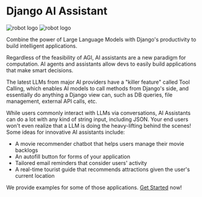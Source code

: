 # Django AI Assistant

![robot logo](https://raw.githubusercontent.com/vintasoftware/django-ai-assistant/main/docs/images/logo-black-transparent-bg.svg#only-light)
![robot logo](https://raw.githubusercontent.com/vintasoftware/django-ai-assistant/main/docs/images/logo-white-transparent-bg.svg#only-dark)

Combine the power of Large Language Models with Django's productivity to build intelligent applications.

Regardless of the feasibility of AGI, AI assistants are a new paradigm for computation.
AI agents and assistants allow devs to easily build applications that make smart decisions.

The latest LLMs from major AI providers have a "killer feature" called Tool Calling,
which enables AI models to call methods from Django's side, and essentially
do anything a Django view can, such as DB queries, file management, external API calls, etc.

While users commonly interact with LLMs via conversations, AI Assistants can do a lot with any kind of string input, including JSON.
Your end users won't even realize that a LLM is doing the heavy-lifting behind the scenes!
Some ideas for innovative AI assistants include:

- A movie recommender chatbot that helps users manage their movie backlogs
- An autofill button for forms of your application
- Tailored email reminders that consider users' activity
- A real-time tourist guide that recommends attractions given the user's current location

We provide examples for some of those applications. [Get Started](get-started.md) now!
